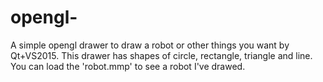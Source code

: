 # opengl-
A simple opengl drawer to draw a robot or other things you want by Qt+VS2015.
This drawer has shapes of circle, rectangle, triangle and line.
You can load the 'robot.mmp' to see a robot I've drawed.
